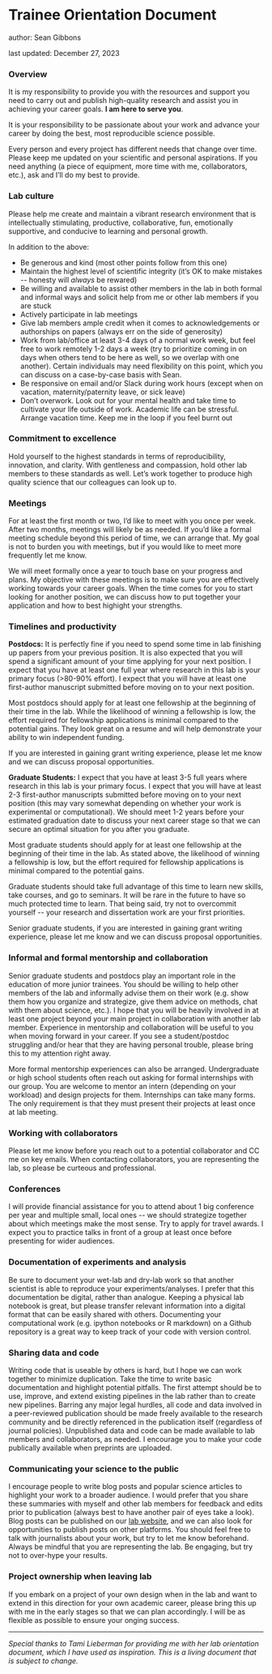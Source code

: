 # Trainee Orientation Document

author: Sean Gibbons

last updated: December 27, 2023

### Overview

It is my responsibility to provide you with the resources and support you need to carry out and publish high-quality research and assist you in achieving your career goals. **I am here to serve you**.

It is your responsibility to be passionate about your work and advance your career by doing the best, most reproducible science possible.

Every person and every project has different needs that change over time. Please keep me updated on your scientific and personal aspirations. If you need anything (a piece of equipment, more time with me, collaborators, etc.), ask and I’ll do my best to provide. 

### Lab culture

Please help me create and maintain a vibrant research environment that is intellectually stimulating, productive, collaborative, fun, emotionally supportive, and conducive to learning and personal growth. 

In addition to the above:
*	Be generous and kind (most other points follow from this one) 
*	Maintain the highest level of scientific integrity (it’s OK to make mistakes -- honesty will _always_ be rewared)
*	Be willing and available to assist other members in the lab in both formal and informal ways and solicit help from me or other lab members if you are stuck
*	Actively participate in lab meetings
*	Give lab members ample credit when it comes to acknowledgements or authorships on papers (always err on the side of generosity)
*	Work from lab/office at least 3-4 days of a normal work week, but feel free to work remotely 1-2 days a week (try to prioritize coming in on days when others tend to be here as well, so we overlap with one another). Certain individuals may need flexibility on this point, which you can discuss on a case-by-case basis with Sean. 
*	Be responsive on email and/or Slack during work hours (except when on vacation, maternity/paternity leave, or sick leave)
*	Don’t overwork. Look out for your mental health and take time to cultivate your life outside of work. Academic life can be stressful. Arrange vacation time. Keep me in the loop if you feel burnt out 

### Commitment to excellence

Hold yourself to the highest standards in terms of reproducibility, innovation, and clarity. With gentleness and compassion, hold other lab members to these standards as well. Let’s work together to produce high quality science that our colleagues can look up to.

### Meetings

For at least the first month or two, I’d like to meet with you once per week. After two months, meetings will likely be as needed. If you’d like a formal meeting schedule beyond this period of time, we can arrange that. My goal is not to burden you with meetings, but if you would like to meet more frequently let me know. 

We will meet formally once a year to touch base on your progress and plans. My objective with these meetings is to make sure you are effectively working towards your career goals. When the time comes for you to start looking for another position, we can discuss how to put together your application and how to best highight your strengths. 

### Timelines and productivity

**Postdocs:** It is perfectly fine if you need to spend some time in lab finishing up papers from your previous position. It is also expected that you will spend a significant amount of your time applying for your next position. I expect that you have at least one full year where research in this lab is your primary focus (>80-90% effort). I expect that you will have at least one first-author manuscript submitted before moving on to your next position.

Most postdocs should apply for at least one fellowship at the beginning of their time in the lab. While the likelihood of winning a fellowship is low, the effort required for fellowship applications is minimal compared to the potential gains. They look great on a resume and will help demonstrate your ability to win independent funding. 

If you are interested in gaining grant writing experience, please let me know and we can discuss proposal opportunities.

**Graduate Students:** I expect that you have at least 3-5 full years where research in this lab is your primary focus. I expect that you will have at least 2-3 first-author manuscripts submitted before moving on to your next position (this may vary somewhat depending on whether your work is experimental or computational). We should meet 1-2 years before your estimated graduation date to discuss your next career stage so that we can secure an optimal situation for you after you graduate.

Most graduate students should apply for at least one fellowship at the beginning of their time in the lab. As stated above, the likelihood of winning a fellowship is low, but the effort required for fellowship applications is minimal compared to the potential gains.

Graduate students should take full advantage of this time to learn new skills, take courses, and go to seminars. It will be rare in the future to have so much protected time to learn. That being said, try not to overcommit yourself -- your research and dissertation work are your first priorities.

Senior graduate students, if you are interested in gaining grant writing experience, please let me know and we can discuss proposal opportunities.

### Informal and formal mentorship and collaboration

Senior graduate students and postdocs play an important role in the education of more junior trainees. You should be willing to help other members of the lab and informally advise them on their work (e.g. show them how you organize and strategize, give them advice on methods, chat with them about science, etc.). I hope that you will be heavily involved in at least one project beyond your main project in collaboration with another lab member. Experience in mentorship and collaboration will be useful to you when moving forward in your career. If you see a student/postdoc struggling and/or hear that they are having personal trouble, please bring this to my attention right away. 

More formal mentorship experiences can also be arranged. Undergraduate or high school students often reach out asking for formal internships with our group. You are welcome to mentor an intern (depending on your workload) and design projects for them. Internships can take many forms. The only requirement is that they must present their projects at least once at lab meeting.

### Working with collaborators

Please let me know before you reach out to a potential collaborator and CC me on key emails. When contacting collaborators, you are representing the lab, so please be curteous and professional. 

### Conferences

I will provide financial assistance for you to attend about 1 big conference per year and multiple small, local ones -- we should strategize together about which meetings make the most sense. Try to apply for travel awards. I expect you to practice talks in front of a group at least once before presenting for wider audiences.

### Documentation of experiments and analysis

Be sure to document your wet-lab and dry-lab work so that another scientist is able to reproduce your experiments/analyses. I prefer that this documentation be digital, rather than analogue. Keeping a physical lab notebook is great, but please transfer relevant information into a digital format that can be easily shared with others. Documenting your computational work (e.g. ipython notebooks or R markdown) on a Github repository is a great way to keep track of your code with version control. 

### Sharing data and code

Writing code that is useable by others is hard, but I hope we can work together to minimize duplication. Take the time to write basic documentation and highlight potential pitfalls. The first attempt should be to use, improve, and extend existing pipelines in the lab rather than to create new pipelines. Barring any major legal hurdles, all code and data involved in a peer-reviewed publication should be made freely available to the research community and be directly referenced in the publication itself (regardless of journal policies). Unpublished data and code can be made available to lab members and collaborators, as needed. I encourage you to make your code publically available when preprints are uploaded.

### Communicating your science to the public

I encourage people to write blog posts and popular science articles to highlight your work to a broader audience. I would prefer that you share these summaries with myself and other lab members for feedback and edits prior to publication (always best to have another pair of eyes take a look). Blog posts can be published on our [lab website](https://gibbons.isbscience.org/), and we can also look for opportunities to publish posts on other platforms. You should feel free to talk with journalists about your work, but try to let me know beforehand. Always be mindful that you are representing the lab. Be engaging, but try not to over-hype your results.

### Project ownership when leaving lab

If you embark on a project of your own design when in the lab and want to extend in this direction for your own academic career, please bring this up with me in the early stages so that we can plan accordingly. I will be as flexible as possible to ensure your onging success.
___

_Special thanks to Tami Lieberman for providing me with her lab orientation document, which I have used as inspiration. This is a living document that is subject to change._
